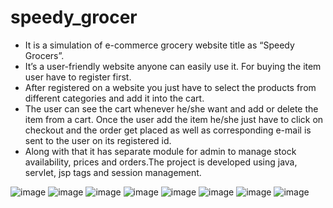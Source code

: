 # speedy_grocer
- It is a simulation of e-commerce grocery website title as  “Speedy Grocers”.
- It’s a user-friendly website anyone can easily use it. For buying the item user have to register first.
- After registered on a website you just have to select the products from different categories and add it into the cart. 
- The user can see the cart whenever he/she want and add or delete the item from a cart. Once the user add the item he/she just have to click on checkout and the order get placed as well as corresponding e-mail is sent to the user on its registered id. 
- Along with that it has separate module for admin to manage stock availability, prices and orders.The project is developed using java, servlet, jsp tags and session management.

![image](https://user-images.githubusercontent.com/60663075/125196240-baa00680-e276-11eb-900d-fc582b585ebd.png)
![image](https://user-images.githubusercontent.com/60663075/125196269-e3c09700-e276-11eb-8bdf-33ff705bbaea.png)
![image](https://user-images.githubusercontent.com/60663075/125196276-e9b67800-e276-11eb-9aff-5feab8351f64.png)
![image](https://user-images.githubusercontent.com/60663075/125196283-f5a23a00-e276-11eb-98e4-325c0dda5bbc.png)
![image](https://user-images.githubusercontent.com/60663075/125196292-fdfa7500-e276-11eb-81d8-450beaae049b.png)
![image](https://user-images.githubusercontent.com/60663075/125196301-0652b000-e277-11eb-862d-693673f15f2d.png)
![image](https://user-images.githubusercontent.com/60663075/125196314-11a5db80-e277-11eb-89e5-02724a6de9da.png)
![image](https://user-images.githubusercontent.com/60663075/125196320-18cce980-e277-11eb-88fc-5b1e57dd5398.png)

